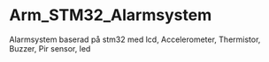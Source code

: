 # Arm_STM32_Alarmsystem
Alarmsystem baserad på stm32 med lcd, Accelerometer, Thermistor, Buzzer, Pir sensor, led
